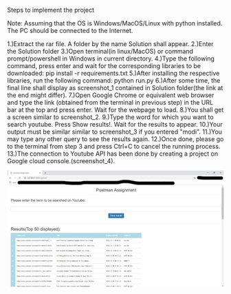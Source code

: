 Steps to implement the project

Note:
Assuming that the OS is Windows/MacOS/Linux with python installed. The PC should be connected to the Internet.

1.)Extract the rar file. A folder by the name Solution shall appear.
2.)Enter the Solution folder
3.)Open terminal(in linux/MacOS) or command prompt/powershell in Windows in current directory.
4.)Type the following command, press enter and wait for the corresponding libraries to be downloaded:
	pip install -r requirements.txt
5.)After installing the respective libraries, run the following command:
	python run.py
6.)After some time, the final line shall display as screenshot_1 contained in Solution folder(the link at the end might differ).
7.)Open Google Chrome or equivalent web browser and type the link (obtained from the terminal in previous step) in the URL bar at the top and press enter. Wait for the webpage to load.
8.)You shall get a screen similar to screenshot_2.
9.)Type the word for which you want to search youtube. Press Show results!. Wait for the results to appear.
10.)Your output must be similar similar to screenshot_3 if you entered "modi".
11.)You may type any other query to see the results again.
12.)Once done, please go to the terminal from step 3 and press Ctrl+C to cancel the running process.
13.)The connection to Youtube API has been done by creating a project on Google cloud console.(screenshot_4).

![](/Solution/screenshot_3.jpg)
